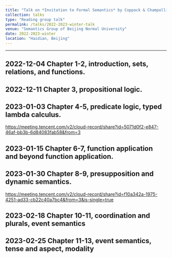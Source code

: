 ```yaml
---
title: "Talk on *Invitation to Formal Semantics* by Coppock & Champollion"
collection: talks
type: "Reading group talk"
permalink: /talks/2022-2023-winter-talk
venue: "Semantics Group of Beijing Normal University"
date: 2022-2023-winter
location: "Haidian, Beijing"
---
```


------
2022-12-04  Chapter 1-2, introduction, sets, relations, and functions.
------
2022-12-11  Chapter 3, propositional logic.
------
2023-01-03  Chapter 4-5, predicate logic, typed lambda calculus.
------
https://meeting.tencent.com/v2/cloud-record/share?id=5071d0f2-e847-46af-bb3b-6d84083fab58&from=3

2023-01-15  Chapter 6-7, function application and beyond function application.
------
2023-01-30  Chapter 8-9, presupposition and dynamic semantics.
------
https://meeting.tencent.com/v2/cloud-record/share?id=f10a342a-1975-4251-ad33-cb22c40a7bc4&from=3&is-single=true

2023-02-18  Chapter 10-11, coordination and plurals, event semantics
------
2023-02-25  Chapter 11-13, event semantics, tense and aspect, modality
------
